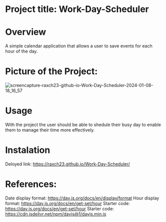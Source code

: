 # Project title: Work-Day-Scheduler

# Overview
A simple calendar application that allows a user to save events for each hour of the day.

# Picture of the Project:
![screencapture-raxch23-github-io-Work-Day-Scheduler-2024-01-08-18_16_57](https://github.com/Raxch23/Work-Day-Scheduler/assets/148925012/3a81692a-7d0d-43dd-95eb-11e41bff8b44)

# Usage
With the project the user should be able to shedule their busy day to enable them to manage their time more effectively.

# Instalation
Deloyed link: https://raxch23.github.io/Work-Day-Scheduler/

# References:
Date display format: https://day.js.org/docs/en/display/format
Hour display format: https://day.js.org/docs/en/get-set/hour
Starter code: https://day.js.org/docs/en/get-set/hour
Starter code: https://cdn.jsdelivr.net/npm/dayjs@1/dayjs.min.js

